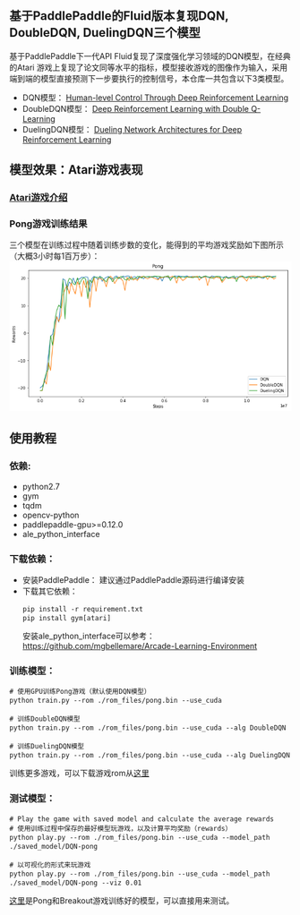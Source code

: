 ## 基于PaddlePaddle的Fluid版本复现DQN, DoubleDQN, DuelingDQN三个模型
基于PaddlePaddle下一代API Fluid复现了深度强化学习领域的DQN模型，在经典的Atari 游戏上复现了论文同等水平的指标，模型接收游戏的图像作为输入，采用端到端的模型直接预测下一步要执行的控制信号，本仓库一共包含以下3类模型。
+ DQN模型：
[Human-level Control Through Deep Reinforcement Learning](http://www.nature.com/nature/journal/v518/n7540/full/nature14236.html)
+ DoubleDQN模型：
[Deep Reinforcement Learning with Double Q-Learning](https://www.aaai.org/ocs/index.php/AAAI/AAAI16/paper/viewPaper/12389)
+ DuelingDQN模型：
[Dueling Network Architectures for Deep Reinforcement Learning](http://proceedings.mlr.press/v48/wangf16.html)

## 模型效果：Atari游戏表现
### [Atari游戏介绍](https://gym.openai.com/envs/#atari)

### Pong游戏训练结果
三个模型在训练过程中随着训练步数的变化，能得到的平均游戏奖励如下图所示（大概3小时每1百万步）：
![DQN result](assets/dqn.png)

## 使用教程
### 依赖:
+ python2.7
+ gym
+ tqdm
+ opencv-python
+ paddlepaddle-gpu>=0.12.0
+ ale_python_interface

### 下载依赖：
+ 安装PaddlePaddle：
    建议通过PaddlePaddle源码进行编译安装  
+ 下载其它依赖：
    ```
    pip install -r requirement.txt
    pip install gym[atari]
    ```
    安装ale_python_interface可以参考：https://github.com/mgbellemare/Arcade-Learning-Environment

### 训练模型：
```
# 使用GPU训练Pong游戏（默认使用DQN模型）
python train.py --rom ./rom_files/pong.bin --use_cuda

# 训练DoubleDQN模型
python train.py --rom ./rom_files/pong.bin --use_cuda --alg DoubleDQN

# 训练DuelingDQN模型
python train.py --rom ./rom_files/pong.bin --use_cuda --alg DuelingDQN
```

训练更多游戏，可以下载游戏rom从[这里](https://github.com/openai/atari-py/tree/master/atari_py/atari_roms)

### 测试模型：
```
# Play the game with saved model and calculate the average rewards
# 使用训练过程中保存的最好模型玩游戏，以及计算平均奖励（rewards）
python play.py --rom ./rom_files/pong.bin --use_cuda --model_path ./saved_model/DQN-pong

# 以可视化的形式来玩游戏
python play.py --rom ./rom_files/pong.bin --use_cuda --model_path ./saved_model/DQN-pong --viz 0.01
```
[这里](https://pan.baidu.com/s/1gIsbNw5V7tMeb74ojx-TMA)是Pong和Breakout游戏训练好的模型，可以直接用来测试。
